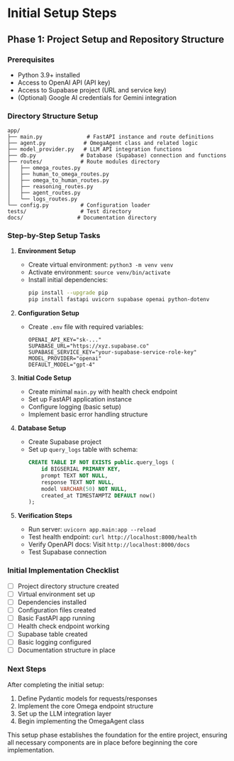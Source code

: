 # Initial Setup Steps

## Phase 1: Project Setup and Repository Structure

### Prerequisites
- Python 3.9+ installed
- Access to OpenAI API (API key)
- Access to Supabase project (URL and service key)
- (Optional) Google AI credentials for Gemini integration

### Directory Structure Setup
```
app/
├── main.py              # FastAPI instance and route definitions
├── agent.py            # OmegaAgent class and related logic
├── model_provider.py   # LLM API integration functions
├── db.py              # Database (Supabase) connection and functions
├── routes/            # Route modules directory
│   ├── omega_routes.py
│   ├── human_to_omega_routes.py
│   ├── omega_to_human_routes.py
│   ├── reasoning_routes.py
│   ├── agent_routes.py
│   └── logs_routes.py
└── config.py          # Configuration loader
tests/                 # Test directory
docs/                 # Documentation directory
```

### Step-by-Step Setup Tasks

1. **Environment Setup**
   - Create virtual environment: `python3 -m venv venv`
   - Activate environment: `source venv/bin/activate`
   - Install initial dependencies:
     ```bash
     pip install --upgrade pip
     pip install fastapi uvicorn supabase openai python-dotenv
     ```

2. **Configuration Setup**
   - Create `.env` file with required variables:
     ```env
     OPENAI_API_KEY="sk-..."
     SUPABASE_URL="https://xyz.supabase.co"
     SUPABASE_SERVICE_KEY="your-supabase-service-role-key"
     MODEL_PROVIDER="openai"
     DEFAULT_MODEL="gpt-4"
     ```

3. **Initial Code Setup**
   - Create minimal `main.py` with health check endpoint
   - Set up FastAPI application instance
   - Configure logging (basic setup)
   - Implement basic error handling structure

4. **Database Setup**
   - Create Supabase project
   - Set up `query_logs` table with schema:
     ```sql
     CREATE TABLE IF NOT EXISTS public.query_logs (
         id BIGSERIAL PRIMARY KEY,
         prompt TEXT NOT NULL,
         response TEXT NOT NULL,
         model VARCHAR(50) NOT NULL,
         created_at TIMESTAMPTZ DEFAULT now()
     );
     ```

5. **Verification Steps**
   - Run server: `uvicorn app.main:app --reload`
   - Test health endpoint: `curl http://localhost:8000/health`
   - Verify OpenAPI docs: Visit `http://localhost:8000/docs`
   - Test Supabase connection

### Initial Implementation Checklist

- [ ] Project directory structure created
- [ ] Virtual environment set up
- [ ] Dependencies installed
- [ ] Configuration files created
- [ ] Basic FastAPI app running
- [ ] Health check endpoint working
- [ ] Supabase table created
- [ ] Basic logging configured
- [ ] Documentation structure in place

### Next Steps
After completing the initial setup:
1. Define Pydantic models for requests/responses
2. Implement the core Omega endpoint structure
3. Set up the LLM integration layer
4. Begin implementing the OmegaAgent class

This setup phase establishes the foundation for the entire project, ensuring all necessary components are in place before beginning the core implementation.